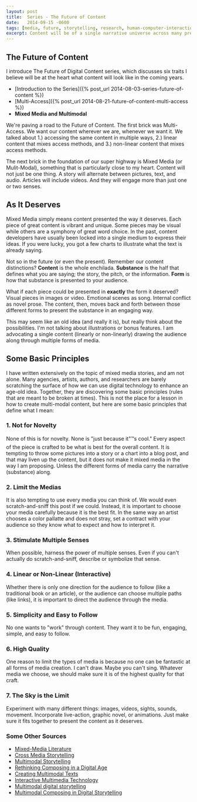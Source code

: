 ```yaml
---
layout: post
title:  Series - The Future of Content
date:   2014-09-15 -0600
tags: [media, future, storytelling, research, human-computer-interaction]
excerpt: Content will be of a single narrative universe across many presentation platforms. 
---
```


## The Future of Content
I introduce The Future of Digital Content series, which discusses six traits I believe will be at the heart what content will look like in the coming years.
- [Introduction to the Series]({% post_url 2014-08-03-series-future-of-content %})
- [Multi-Access]({% post_url 2014-08-21-future-of-content-multi-access %})
- **Mixed Media and Multimodal**

We're paving a road to the Future of Content. The first brick was Multi-Access. We want our content wherever we are, whenever we want it. We talked about 1.) accessing the same content in multiple ways, 2.) linear content that mixes access methods, and 3.) non-linear content that mixes access methods.

The next brick in the foundation of our super highway is Mixed Media (or Mulit-Modal), something that is particularly close to my heart. Content will not just be one thing. A story will alternate between pictures, text, and audio. Articles will include videos. And they will engage more than just one or two senses.

## As It Deserves
Mixed Media simply means content presented the way it deserves. Each piece of great content is vibrant and unique. Some pieces may be visual while others are a symphony of great word choice. In the past, content developers have usually been locked into a single medium to express their ideas. If you were lucky, you got a few charts to illustrate what the text is already saying.

Not so in the future (or even the present). Remember our content distinctions? **Content** is the whole enchilada. **Substance** is the half that defines what you are saying; the story, the pitch, or the information. **Form** is how that substance is presented to your audience.

What if each piece could be presented in **exactly** the form it deserved? Visual pieces in images or video. Emotional scenes as song. Internal conflict as novel prose. The content, then, moves back and forth between those different forms to present the substance in an engaging way.

This may seem like an old idea (and really it is), but really think about the possibilities. I'm not talking about illustrations or bonus features. I am advocating a single content (linearly or non-linearly) drawing the audience along through multiple forms of media.

## Some Basic Principles
I have written extensively on the topic of mixed media stories, and am not alone. Many agencies, artists, authors, and researchers are barely scratching the surface of how we can use digital technology to enhance an age-old idea. Together, they are discovering some basic principles (rules that are meant to be broken at times). This is not the place for a lesson in how to create multi-modal content, but here are some basic principles that define what I mean:

### 1. Not for Novelty
None of this is for novelty. None is "just because it"™s cool." Every aspect of the piece is crafted to be what is best for the overall content. It is tempting to throw some pictures into a story or a chart into a blog post, and that may liven up the content, but it does not make it mixed media in the way I am proposing. Unless the different forms of media carry the narrative (substance) along.

### 2. Limit the Medias
It is also tempting to use every media you can think of. We would even scratch-and-sniff this post if we could. Instead, it is important to choose your media carefully because it is the best fit. In the same way an artist chooses a color pallatte and does not stray, set a contract with your audience so they know what to expect and how to interpret it.

### 3. Stimulate Multiple Senses
When possible, harness the power of multiple senses. Even if you can't actually do scratch-and-sniff, describe or symbolize that sense.

### 4. Linear or Non-Linear (Interactive)
Whether there is only one direction for the audience to follow (like a traditional book or an article), or the audience can choose multiple paths (like links), it is important to direct the audience through the media.

### 5. Simplicity and Easy to Follow
No one wants to "work" through content. They want it to be fun, engaging, simple, and easy to follow.

### 6. High Quality
One reason to limit the types of media is because no one can be fantastic at all forms of media creation. I can't draw. Maybe you can't sing. Whatever media we choose, we should make sure it is of the highest quality for that craft.

### 7. The Sky is the Limit
Experiment with many different things: images, videos, sights, sounds, movement. Incorporate live-action, graphic novel, or animations. Just make sure it fits together to present the content as it deserves.

### Some Other Sources
-   [Mixed-Media Literature](http://nathanholic.com/reading-list/in-search-of-the-great-millennial-novel/characteristics-of-millennial-fiction/mixed-media-literature/)
-   [Cross Media Storytelling](http://www.slideshare.net/dmurch/cross-media-storytelling)
-   [Multimodal Storytelling](https://newmedialiteracies.wikispaces.com/Multimodal+Storytelling)
-   [Rethinking Composing in a Digital Age](http://wcx.sagepub.com/content/27/4/442.abstract)
-   [Creating Multimodal Texts](http://creatingmultimodaltexts.com/ "creating multimodal texts")
-   [Interactive Multimedia Technology](http://interactivemultimediatechnology.blogspot.com/2008/08/digital-storytelling-multimodal-writing.html)
-   [Multimodal digital storytelling](https://benjamins.com/#catalog/journals/rcl.11.2.10alo/details)
-   [Multimodal Composing in Digital Storytelling](http://www.sciencedirect.com/science/article/pii/S8755461512000394)

